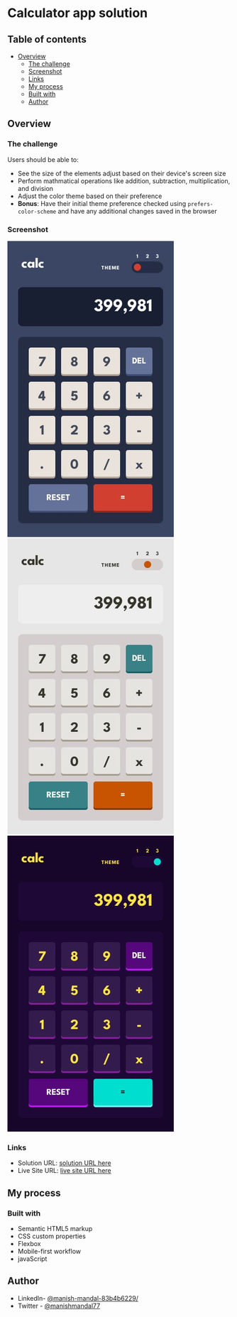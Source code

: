 # Calculator app solution



## Table of contents

- [Overview](#overview)
  - [The challenge](#the-challenge)
  - [Screenshot](#screenshot)
  - [Links](#links)
  - [My process](#my-process)
  - [Built with](#built-with)
  - [Author](#author)


## Overview

### The challenge

Users should be able to:

- See the size of the elements adjust based on their device's screen size
- Perform mathmatical operations like addition, subtraction, multiplication, and division
- Adjust the color theme based on their preference
- **Bonus**: Have their initial theme preference checked using `prefers-color-scheme` and have any additional changes saved in the browser

### Screenshot

![](./assets/design/mobile-design-theme-1.jpg)
![](./assets/design/mobile-design-theme-2.jpg)
![](./assets/design/mobile-design-theme-3.jpg)


### Links

- Solution URL: [ solution URL here](https://github.com/Manish-d-art/LGMVIP-Web.git)
- Live Site URL: [ live site URL here](https://calculator-app-d-art.netlify.app)

## My process

### Built with

- Semantic HTML5 markup
- CSS custom properties
- Flexbox
- Mobile-first workflow
- javaScript

## Author

- LinkedIn- [@manish-mandal-83b4b6229/](https://www.linkedin.com/in/manish-mandal-83b4b6229/)
- Twitter - [@manishmandal77](https://www.twitter.com/manishmandal77)
